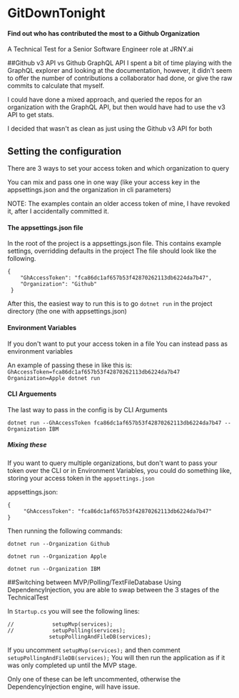# GitDownTonight
#### Find out who has contributed the most to a Github Organization
A Technical Test for a Senior Software Engineer role at JRNY.ai

##Github v3 API vs Github GraphQL API
I spent a bit of time playing with the GraphQL explorer and looking at the documentation, 
however, it didn't seem to offer the number of contributions a collaborator had done, or give the raw commits to calculate that myself.

I could have done a mixed approach, and queried the repos for an organization with the GraphQL API, but then would have had to use the v3 API to get stats. 

I decided that wasn't as clean as just using the Github v3 API for both

## Setting the configuration
There are 3 ways to set your access token and which organization to query

You can mix and pass one in one way (like your access key in the appsettings.json and the organization in cli parameters)

NOTE: The examples contain an older access token of mine, I have revoked it, after I accidentally committed it.

#### The appsettings.json file
In the root of the project is a appsettings.json file.
This contains example settings, overridding defaults in the project
The file should look like the following. 
```
{
    "GhAccessToken": "fca86dc1af657b53f42870262113db6224da7b47",
    "Organization": "Github"
 }
 ```
 
 After this, the easiest way to run this is to go
 `dotnet run` in the project directory (the one with appsettings.json)

#### Environment Variables
If you don't want to put your access token in a file
You can instead pass as environment variables

An example of passing these in like this is: 
 `GhAccessToken=fca86dc1af657b53f42870262113db6224da7b47 Organization=Apple dotnet run`
 
#### CLI Arguements
The last way to pass in the config is by CLI Arguments

`dotnet run --GhAccessToken fca86dc1af657b53f42870262113db6224da7b47 --Organization IBM `
 
 
 ##### Mixing these
 If you want to query multiple organizations, but don't want to pass your token over the CLI or in Environment Variables, you could do something like, storing your access token in the `appsettings.json`
 
 appsettings.json:
 ```
 {
      "GhAccessToken": "fca86dc1af657b53f42870262113db6224da7b47"
 }
 ```
 
 Then running the following commands:
 
 `dotnet run --Organization Github`
 
 `dotnet run --Organization Apple`
 
 `dotnet run --Organization IBM`
 
 ##Switching between MVP/Polling/TextFileDatabase
 Using DependencyInjection, you are able to swap between the 3 stages of the TechnicalTest
 
 In `Startup.cs` you will see the following lines:
 ```
 //            setupMvp(services);
 //            setupPolling(services);
              setupPollingAndFileDB(services);
 ```
 
 If you uncomment `setupMvp(services);` and then comment `setupPollingAndFileDB(services);`
 You will then run the application as if it was only completed up until the MVP stage.
 
 Only one of these can be left uncommented, otherwise the DependencyInjection engine, will have issue.
 
 
 
 